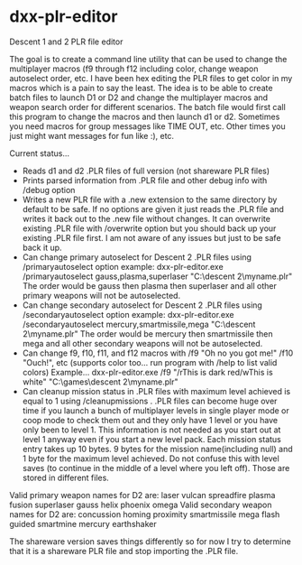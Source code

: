# dxx-plr-editor
Descent 1 and 2 PLR file editor

The goal is to create a command line utility that can be used to change the multiplayer macros
(f9 through f12 including color, change weapon autoselect order, etc.  I have been hex editing
the PLR files to get color in my macros which is a pain to say the least.  The idea is to be able
to create batch files to launch D1 or D2 and change the multiplayer macros and weapon search order for
different scenarios.  The batch file would first call this program to change the macros and then
launch d1 or d2.  Sometimes you need macros for group messages like TIME OUT, etc.  Other times
you just might want messages for fun like :), etc.

Current status...

- Reads d1 and d2 .PLR files of full version (not shareware PLR files)
- Prints parsed information from .PLR file and other debug info with /debug option
- Writes a new PLR file with a .new extension to the same directory by default to be safe.
   If no options are given it just reads the .PLR file and writes it back out to the .new file
   without changes. It can overwrite existing .PLR file with /overwrite option but you should
   back up your existing .PLR file first.  I am not aware of any issues but just to be safe back it up.
- Can change primary autoselect for Descent 2 .PLR files using /primaryautoselect option
   example:  dxx-plr-editor.exe /primaryautoselect gauss,plasma,superlaser "C:\descent 2\myname.plr"
                    The order would be gauss then plasma then superlaser and all other primary
					weapons will not be autoselected.
- Can change secondary autoselect for Descent 2 .PLR files using /secondaryautoselect option
   example:  dxx-plr-editor.exe /secondaryautoselect mercury,smartmissile,mega "C:\descent 2\myname.plr"
                    The order would be mercury then smartmissile then mega and all other secondary
					weapons will not be autoselected.
- Can change f9, f10, f11, and f12 macros with /f9 "Oh no you got me!" /f10 "Ouch!", etc
   (supports color too... run program with /help to list valid colors)
   Example...  dxx-plr-editor.exe /f9 "/rThis is dark red/wThis is white" "C:\games\descent 2\myname.plr"
- Can cleanup mission status in .PLR files with maximum level achieved is equal to 1 using
   /cleanupmissions . .PLR files can become huge over time if you launch a bunch of multiplayer
   levels in single player mode or coop mode to check them out and they only have 1 level or you
   have only been to level 1.  This information is not needed as you start out at level 1 anyway
   even if you start a new level pack.  Each mission status entry takes up 10 bytes.  9 bytes for the
   mission name(including null) and 1 byte for the maximum level achieved.  Do not confuse this with
   level saves (to continue in the middle of a level where you left off).  Those are stored in
   different files.
   
Valid primary weapon names for D2 are:
    laser vulcan spreadfire plasma fusion superlaser gauss helix phoenix omega
Valid secondary weapon names for D2 are:
    concussion homing proximity smartmissile mega flash guided smartmine mercury earthshaker
	
The shareware version saves things differently so for now I try to
determine that it is a shareware PLR file and stop importing the .PLR file.